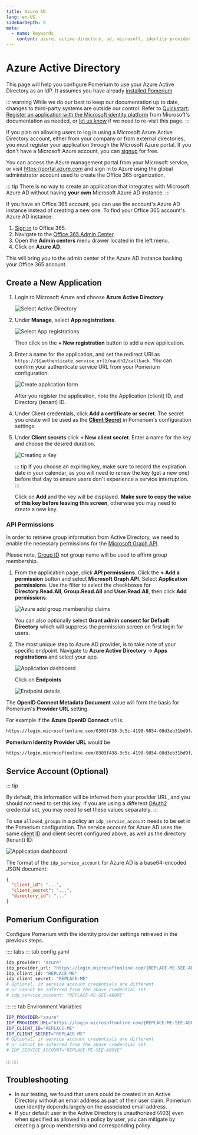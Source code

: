 ```yaml
---
title: Azure AD
lang: en-US
sidebarDepth: 0
meta:
  - name: keywords
    content: azure, active directory, ad, microsoft, identity provider, idp
---
```


# Azure Active Directory

This page will help you configure Pomerium to use your Azure Active Directory as an IdP. It assumes you have already [installed Pomerium](/install/readme.md)

::: warning
While we do our best to keep our documentation up to date, changes to third-party systems are outside our control. Refer to [Quickstart: Register an application with the Microsoft identity platform](https://docs.microsoft.com/en-us/azure/active-directory/develop/quickstart-register-app) from Microsoft's documentation as needed, or [let us know](https://github.com/pomerium/pomerium/issues/new?assignees=&labels=&template=bug_report.md) if we need to re-visit this page.
:::

If you plan on allowing users to log in using a Microsoft Azure Active Directory account, either from your company or from external directories, you must register your application through the Microsoft Azure portal. If you don't have a Microsoft Azure account, you can [signup](https://azure.microsoft.com/en-us/free) for free.

You can access the Azure management portal from your Microsoft service, or visit <https://portal.azure.com> and sign in to Azure using the global administrator account used to create the Office 365 organization.

::: tip
There is no way to create an application that integrates with Microsoft Azure AD without having **your own** Microsoft Azure AD instance.
:::

If you have an Office 365 account, you can use the account's Azure AD instance instead of creating a new one. To find your Office 365 account's Azure AD instance:

1. [Sign in](https://portal.office.com) to Office 365.
1. Navigate to the [Office 365 Admin Center](https://portal.office.com/adminportal/home#/homepage).
1. Open the **Admin centers** menu drawer located in the left menu.
1. Click on **Azure AD**.

This will bring you to the admin center of the Azure AD instance backing your Office 365 account.

## Create a New Application

1. Login to Microsoft Azure and choose **Azure Active Directory**.

   ![Select Active Directory](./img/azure/azure-dashboard.png)

1. Under **Manage**, select **App registrations**.

   ![Select App registrations](./img/azure/azure-app-registrations.png)

   Then click on the **+ New registration** button to add a new application.

1. Enter a name for the application, and set the redirect URI as `https://${authenticate_service_url}/oauth2/callback`. You can confirm your authenticate service URL from your Pomerium configuration.

   ![Create application form](./img/azure/azure-create-application.png)

   After you register the application, note the Application (client) ID, and Directory (tenant) ID.

1. Under Client credentials, click **Add a certificate or secret**. The secret you create will be used as the **[Client Secret]** in Pomerium's configuration settings.

1. Under **Client secrets** click **+ New client secret**. Enter a name for the key and choose the desired duration.

   ![Creating a Key](./img/azure/azure-create-key.png)

   ::: tip
   If you choose an expiring key, make sure to record the expiration date in your calendar, as you will need to renew the key (get a new one) before that day to ensure users don't experience a service interruption.
   :::

   Click on **Add** and the key will be displayed. **Make sure to copy the value of this key before leaving this screen**, otherwise you may need to create a new key.

### API Permissions

In order to retrieve group information from Active Directory, we need to enable the necessary permissions for the [Microsoft Graph API](https://docs.microsoft.com/en-us/graph/auth-v2-service#azure-ad-endpoint-considerations).

Please note, [Group ID](https://docs.microsoft.com/en-us/graph/api/group-get?view=graph-rest-1.0&tabs=http) not group name will be used to affirm group membership.

1. From the application page, click **API permissions**. Click the **+ Add a permission** button and select **Microsoft Graph API**. Select **Application permissions**. Use the filter to select the checkboxes for **Directory.Read.All**, **Group.Read.All** and **User.Read.All**, then click **Add permissions**.

   ![Azure add group membership claims](./img/azure/azure-api-permissions.png)

   You can also optionally select **Grant admin consent for Default Directory** which will suppress the permission screen on first login for users.

1. The most unique step to Azure AD provider, is to take note of your specific endpoint. Navigate to **Azure Active Directory** -> **Apps registrations** and select your app.

   ![Application dashboard](./img/azure/azure-application-dashboard.png)

   Click on **Endpoints**

   ![Endpoint details](./img/azure/azure-endpoints.png)

The **OpenID Connect Metadata Document** value will form the basis for Pomerium's **Provider URL** setting.

For example if the **Azure OpenID Connect** url is:

```bash
https://login.microsoftonline.com/0303f438-3c5c-4190-9854-08d3eb31bd9f/v2.0/.well-known/openid-configuration`
```

**Pomerium Identity Provider URL** would be

```bash
https://login.microsoftonline.com/0303f438-3c5c-4190-9854-08d3eb31bd9f/v2.0
```

## Service Account (Optional)

::: tip

By default, this information will be inferred from your provider URL, and you should not need to set this key. If you are using a different [OAuth2] credential set, you may need to set these values separately.
:::

To use `allowed_groups` in a policy an `idp_service_account` needs to be set in the Pomerium configuration. The service account for Azure AD uses the same [client ID] and client secret configured above, as well as the directory (tenant) ID:

![Application dashboard](./img/azure/azure-application-dashboard.png)


The format of the `idp_service_account` for Azure AD is a base64-encoded JSON document:

```json
{
  "client_id": "...",
  "client_secret": "...",
  "directory_id": "..."
}
```

## Pomerium Configuration

Configure Pomerium with the identity provider settings retrieved in the previous steps.

:::: tabs
::: tab config.yaml
```bash
idp_provider: "azure"
idp_provider_url: "https://login.microsoftonline.com/{REPLACE-ME-SEE-ABOVE}/v2.0"
idp_client_id: "REPLACE-ME"
idp_client_secret: "REPLACE-ME"
# Optional, if service account credentials are different
# or cannot be inferred from the above credential set.
# idp_service_account: "REPLACE-ME-SEE-ABOVE"
```
:::
::: tab Environment Variables
```bash
IDP_PROVIDER="azure"
IDP_PROVIDER_URL="https://login.microsoftonline.com/{REPLACE-ME-SEE-ABOVE}/v2.0"
IDP_CLIENT_ID="REPLACE-ME"
IDP_CLIENT_SECRET="REPLACE-ME"
# Optional, if service account credentials are different
# or cannot be inferred from the above credential set.
# IDP_SERVICE_ACCOUNT="REPLACE-ME-SEE-ABOVE"
```
:::
::::

## Troubleshooting

- In our testing, we found that users could be created in an Active Directory without an email address as part of their user claim. Pomerium user identity depends largely on the associated email address.
- If your default user in the Active Directory is unauthorized (403) even when specified as allowed in a policy by user, you can mitigate by creating a group membership and corresponding policy.

[client id]: reference/readme.md#identity-provider-client-id
[client secret]: reference/readme.md#identity-provider-client-secret
[environmental variables]: https://en.wikipedia.org/wiki/Environment_variable
[oauth2]: https://oauth.net/2/
